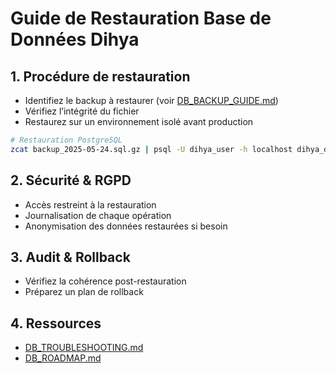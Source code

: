 # Guide de Restauration Base de Données Dihya

## 1. Procédure de restauration
- Identifiez le backup à restaurer (voir [DB_BACKUP_GUIDE.md](./DB_BACKUP_GUIDE.md))
- Vérifiez l’intégrité du fichier
- Restaurez sur un environnement isolé avant production

```bash
# Restauration PostgreSQL
zcat backup_2025-05-24.sql.gz | psql -U dihya_user -h localhost dihya_db
```

## 2. Sécurité & RGPD
- Accès restreint à la restauration
- Journalisation de chaque opération
- Anonymisation des données restaurées si besoin

## 3. Audit & Rollback
- Vérifiez la cohérence post-restauration
- Préparez un plan de rollback

## 4. Ressources
- [DB_TROUBLESHOOTING.md](./DB_TROUBLESHOOTING.md)
- [DB_ROADMAP.md](./DB_ROADMAP.md)
